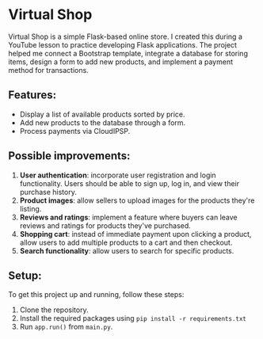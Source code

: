 # Virtual Shop

Virtual Shop is a simple Flask-based online store. I created this during a YouTube lesson to practice developing Flask applications. The project helped me connect a Bootstrap template, integrate a database for storing items, design a form to add new products, and implement a payment method for transactions.

## Features:

- Display a list of available products sorted by price.
- Add new products to the database through a form.
- Process payments via CloudIPSP.

## Possible improvements:

1. **User authentication**: incorporate user registration and login functionality. Users should be able to sign up, log in, and view their purchase history.
2. **Product images**: allow sellers to upload images for the products they're listing.
3. **Reviews and ratings**: implement a feature where buyers can leave reviews and ratings for products they've purchased.
4. **Shopping cart**: instead of immediate payment upon clicking a product, allow users to add multiple products to a cart and then checkout.
5. **Search functionality**: allow users to search for specific products.

## Setup:

To get this project up and running, follow these steps:

1. Clone the repository.
2. Install the required packages using `pip install -r requirements.txt`
3. Run `app.run()` from `main.py`.
